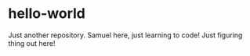 # hello-world
Just another repository.
Samuel here, just learning to code!
Just figuring thing out here!
